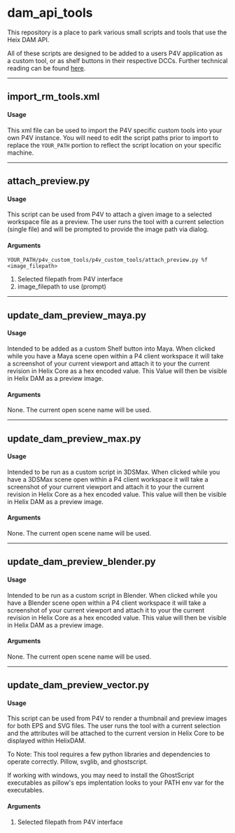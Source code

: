 # dam_api_tools
This repository is a place to park various small scripts and tools that use the Heix DAM API.

All of these scripts are designed to be added to a users P4V application as a custom tool, or as shelf buttons in their respective DCCs. 
Further technical reading can be found [here](https://www.perforce.com/manuals/p4v/Content/P4V/advanced_options.custom.html).

---

## import_rm_tools.xml

#### Usage
This xml file can be used to import the P4V specific custom tools into your own P4V instance.
You will need to edit the script paths prior to import to replace the `YOUR_PATH` portion to reflect the script location on your specific machine.

---


## attach_preview.py

#### Usage

This script can be used from P4V to attach a given image to a selected workspace file as a preview. The user runs the tool with a current selection (single file) and will be prompted to provide the image path via dialog.

#### Arguments

`YOUR_PATH/p4v_custom_tools/p4v_custom_tools/attach_preview.py %f <image_filepath>`
1. Selected filepath from P4V interface
2. image_filepath to use (prompt)

---

## update_dam_preview_maya.py

#### Usage

Intended to be added as a custom Shelf button into Maya. When clicked while you have a Maya scene open within a P4 client workspace it will take a screenshot of your current viewport and attach it to your the current revision in Helix Core as a hex encoded value. This Value will then be visible in Helix DAM as a preview image.

#### Arguments

None. The current open scene name will be used.

---

## update_dam_preview_max.py


#### Usage
Intended to be run as a custom script in 3DSMax. When clicked while you have a 3DSMax scene open within a P4 client workspace it will take a screenshot of your current viewport and attach it to your the current revision in Helix Core as a hex encoded value. This value will then be visible in Helix DAM as a preview image.

#### Arguments

None. The current open scene name will be used.

---

## update_dam_preview_blender.py


#### Usage

Intended to be run as a custom script in Blender. When clicked while you have a Blender scene open within a P4 client workspace it will take a screenshot of your current viewport and attach it to your the current revision in Helix Core as a hex encoded value. This value will then be visible in Helix DAM as a preview image.

#### Arguments

None. The current open scene name will be used.

---

## update_dam_preview_vector.py


#### Usage

This script can be used from P4V to render a thumbnail and preview images for both EPS and SVG files. The user runs the tool with a current selection and the attributes will be attached to the current version in Helix Core to be displayed within HelixDAM.

To Note: This tool requires a few python libraries and dependencies to operate correctly.
Pillow, svglib, and ghostscript.

If working with windows, you may need to install the GhostScript executables as  pillow's eps implentation looks to your PATH env var for the executables.

#### Arguments

1. Selected filepath from P4V interface
